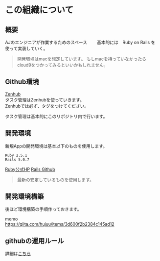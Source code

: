 # この組織について

## 概要
AJのエンジニアが作業するためのスペース　　
基本的には　Ruby on Rails を使って実装していく。
>開発環境はmacを想定しています。
>もしmacを持っていなかったらcloud9をつかってみるといいかもしれません。

## Github環境
[Zenhub](https://www.zenhub.com/)  
タスク管理はZenhubを使っていきます。  
Zenhubでは必ず、タグをつけてください。  

タスク管理は基本的にこのリポジトリ内で行います。

## 開発環境
新規Appの開発環境は基本以下のものを使用します。  
```
Ruby 2.5.1  
Rails 5.0.7  
```

[Ruby公式HP](https://www.ruby-lang.org/ja/downloads/)
[Rails Github](https://github.com/rails/rails)  
>最新の安定しているものを使用します。

## 開発環境構築
後ほど環境構築の手順作っておきます。

memo  
https://qiita.com/hujuu/items/3d600f2b2384c145ad12

## githubの運用ルール
詳細は[こちら](https://github.com/AIESEC-in-Japan/rulebook/blob/master/Githubusage.md#github%E4%BD%BF%E3%81%84%E6%96%B9%E9%81%8B%E7%94%A8%E3%83%AB%E3%83%BC%E3%83%AB)
